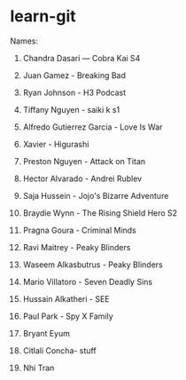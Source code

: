 # learn-git

Names:

1) Chandra Dasari — Cobra Kai S4

2) Juan Gamez - Breaking Bad

3) Ryan Johnson - H3 Podcast

4) Tiffany Nguyen - saiki k s1

5) Alfredo Gutierrez Garcia - Love Is War 

6) Xavier - Higurashi

7) Preston Nguyen - Attack on Titan

8) Hector Alvarado - Andrei Rublev

9) Saja Hussein - Jojo's Bizarre Adventure

10) Braydie Wynn - The Rising Shield Hero S2

11) Pragna Goura - Criminal Minds

12) Ravi Maitrey - Peaky Blinders

13) Waseem Alkasbutrus - Peaky Blinders

14) Mario Villatoro - Seven Deadly Sins

15) Hussain Alkatheri - SEE

16) Paul Park - Spy X Family

17) Bryant Eyum 

18) Citlali Concha- stuff

19) Nhi Tran

